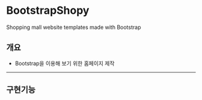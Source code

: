 # BootstrapShopy
Shopping mall website templates made with Bootstrap


## 개요<br/>

- Bootstrap을 이용해 보기 위한 홈페이지 제작
----------------
## 구현기능
